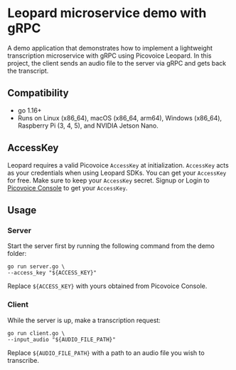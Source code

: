 # Leopard microservice demo with gRPC

A demo application that demonstrates how to implement a lightweight transcription microservice with gRPC using Picovoice Leopard. In this project, the client sends an audio file to the server via gRPC and gets back the transcript.

## Compatibility

- go 1.16+
- Runs on Linux (x86_64), macOS (x86_64, arm64), Windows (x86_64), Raspberry Pi (3, 4, 5), and NVIDIA Jetson Nano.

## AccessKey

Leopard requires a valid Picovoice `AccessKey` at initialization. `AccessKey` acts as your credentials when using Leopard SDKs.
You can get your `AccessKey` for free. Make sure to keep your `AccessKey` secret.
Signup or Login to [Picovoice Console](https://console.picovoice.ai/) to get your `AccessKey`.

## Usage

### Server

Start the server first by running the following command from the demo folder:
```console
go run server.go \
--access_key "${ACCESS_KEY}"
```

Replace `${ACCESS_KEY}` with yours obtained from Picovoice Console.

### Client

While the server is up, make a transcription request:

```console
go run client.go \
--input_audio "${AUDIO_FILE_PATH}"
``````

Replace `${AUDIO_FILE_PATH}` with a path to an audio file you wish to transcribe.
